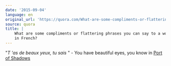 ```yaml
---
date: '2015-09-04'
language: en
original_url: 'https://quora.com/What-are-some-compliments-or-flattering-phrases-you-can-say-to-a-woman-in-French/answer/Clément-Renaud'
source: quora
title: |
    What are some compliments or flattering phrases you can say to a woman
    in French?
---
```


 "*T 'as de beaux yeux, tu sais* " - You have beautiful eyes, you know 
in [Port of Shadows](https://en.wikipedia.org/wiki/Port_of_Shadows)
